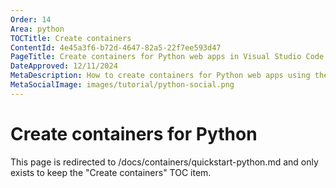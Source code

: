 ```yaml
---
Order: 14
Area: python
TOCTitle: Create containers
ContentId: 4e45a3f6-b72d-4647-82a5-22f7ee593d47
PageTitle: Create containers for Python web apps in Visual Studio Code
DateApproved: 12/11/2024
MetaDescription: How to create containers for Python web apps using the VS Code Container Tools extension
MetaSocialImage: images/tutorial/python-social.png
---
```

# Create containers for Python

This page is redirected to /docs/containers/quickstart-python.md and only exists to keep the "Create containers" TOC item.
